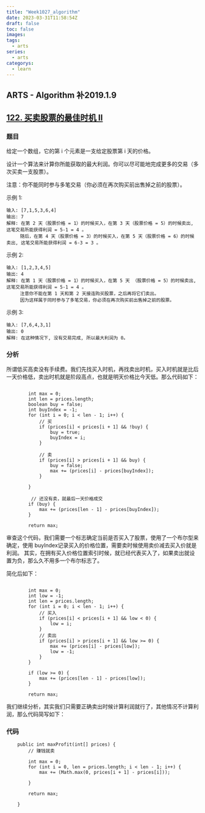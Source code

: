 ```yaml
---
title: "Week1027_algorithm"
date: 2023-03-31T11:58:54Z
draft: false 
toc: false
images:
tags:
  - arts 
series:
  - arts 
categorys:
  - learn 
---
```


## ARTS - Algorithm 补2019.1.9
## [122. 买卖股票的最佳时机 II](https://leetcode-cn.com/problems/best-time-to-buy-and-sell-stock-ii/submissions/)


### 题目
给定一个数组，它的第 i 个元素是一支给定股票第 i 天的价格。

设计一个算法来计算你所能获取的最大利润。你可以尽可能地完成更多的交易（多次买卖一支股票）。

注意：你不能同时参与多笔交易（你必须在再次购买前出售掉之前的股票）。

示例 1:

```
输入: [7,1,5,3,6,4]
输出: 7
解释: 在第 2 天（股票价格 = 1）的时候买入，在第 3 天（股票价格 = 5）的时候卖出, 这笔交易所能获得利润 = 5-1 = 4 。
     随后，在第 4 天（股票价格 = 3）的时候买入，在第 5 天（股票价格 = 6）的时候卖出, 这笔交易所能获得利润 = 6-3 = 3 。
```  

示例 2:

```
输入: [1,2,3,4,5]
输出: 4
解释: 在第 1 天（股票价格 = 1）的时候买入，在第 5 天 （股票价格 = 5）的时候卖出, 这笔交易所能获得利润 = 5-1 = 4 。
     注意你不能在第 1 天和第 2 天接连购买股票，之后再将它们卖出。
     因为这样属于同时参与了多笔交易，你必须在再次购买前出售掉之前的股票。
```

示例 3:

```
输入: [7,6,4,3,1]
输出: 0
解释: 在这种情况下, 没有交易完成, 所以最大利润为 0。
```

### 分析
所谓低买高卖没有手续费。我们先找买入时机，再找卖出时机，买入时机就是比后一天价格低，卖出时机就是阶段高点，也就是明天价格比今天低。那么代码如下：

```
		 
        int max = 0;
        int len = prices.length;
        boolean buy = false;
        int buyIndex = -1;
        for (int i = 0; i < len - 1; i++) {
            // 买
            if (prices[i] < prices[i + 1] && !buy) {
                buy = true;
                buyIndex = i;
            }

            // 卖
            if (prices[i] > prices[i + 1] && buy) {
                buy = false;
                max += (prices[i] - prices[buyIndex]);
            }

        }

		 // 还没有卖，就最后一天价格成交
        if (buy) {
            max += (prices[len - 1] - prices[buyIndex]);
        }

        return max;
```

审查这个代码，我们需要一个标志确定当前是否买入了股票，使用了一个布尔型来确定，使用 buyIndex记录买入的价格位置，需要卖时候使用卖价减去买入价就是利润。 其实，在拥有买入价格位置索引时候，就已经代表买入了，如果卖出就设置为负，那么久不用多一个布尔标志了。

简化后如下：

```

		int max = 0;
        int low = -1;
        int len = prices.length;
        for (int i = 0; i < len - 1; i++) {
      		// 买入
            if (prices[i] < prices[i + 1] && low < 0) {
                low = i;
            }
            // 卖出
            if (prices[i] > prices[i + 1] && low >= 0) {
                max += (prices[i] - prices[low]);
                low = -1;
            }
        }

        if (low >= 0) {
            max += (prices[len - 1] - prices[low]);
        }

        return max;

```

我们继续分析，其实我们只需要正确卖出时候计算利润就行了，其他情况不计算利润，那么代码简写如下：


### 代码

```
 	public int maxProfit(int[] prices) {
        // 赚钱就卖

        int max = 0;
        for (int i = 0, len = prices.length; i < len - 1; i++) {
            max += (Math.max(0, prices[i + 1] - prices[i]));

        }

        return max;

    }
```